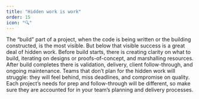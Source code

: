 ```yaml
---
title: "Hidden work is work"
order: 15
icon: "🔍"
---
```


The “build” part of a project, when the code is being written or the building constructed, is the most visible. But below that visible success is a great deal of hidden work. Before build starts, there is creating clarity on what to build, iterating on designs or proofs-of-concept, and marshalling resources. After build completes there is validation, delivery, client follow-through, and ongoing maintenance. Teams that don’t plan for the hidden work will struggle: they will feel behind, miss deadlines, and compromise on quality. Each project’s needs for prep and follow-through will be different, so make sure they are accounted for in your team’s planning and delivery processes.

